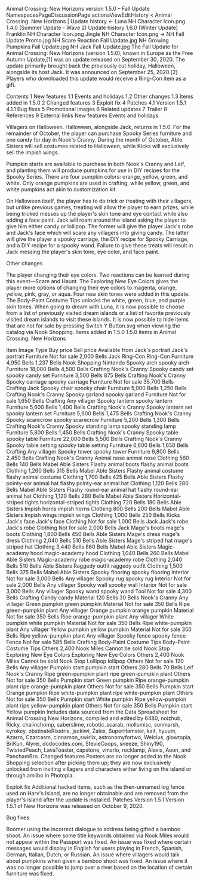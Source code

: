 Animal Crossing: New Horizons version 1.5.0 – Fall Update
NamespacesPageDiscussionPage actionsViewEditHistory
< Animal Crossing: New Horizons‎ | Update history
← Luna NH Character Icon.png 1.4.0 (Summer Update - Wave 2)	Update history	1.6.0 (Winter Update) Franklin NH Character Icon.png Jingle NH Character Icon.png →
NH Fall Update Promo.jpg
NH Scare Reaction Fall Update.jpg
NH Growing Pumpkins Fall Update.jpg
NH Jack Fall Update.jpg
The Fall Update for Animal Crossing: New Horizons (version 1.5.0), known in Europe as the Free Autumn Update,[1] was an update released on September 30, 2020. The update primarily brought back the previously cut holiday, Halloween, alongside its host Jack. It was announced on September 25, 2020.[2] Players who downloaded this update would receive a Ring-Con item as a gift.


Contents
1 New features
1.1 Events and holidays
1.2 Other changes
1.3 Items added in 1.5.0
2 Changed features
3 Exploit fix
4 Patches
4.1 Version 1.5.1
4.1.1 Bug fixes
5 Promotional images
6 Related updates
7 Trailer
8 References
9 External links
New features
Events and holidays

Villagers on Halloween.
Halloween, alongside Jack, returns in 1.5.0. For the remainder of October, the player can purchase Spooky Series furniture and one candy for day in Nook's Cranny. During the month of October, Able Sisters will sell costumes related to Halloween, while Kicks will exclusively sell the impish wings.

Pumpkin starts are available to purchase in both Nook's Cranny and Leif, and planting them will produce pumpkins for use in DIY recipes for the Spooky Series. There are four pumpkin colors: orange, yellow, green, and white. Only orange pumpkins are used in crafting, while yellow, green, and white pumpkins act akin to customization kit.

On Halloween itself, the player has to do trick or treating with their villagers, but unlike previous games, treating will allow the player to earn prizes, while being tricked messes up the player's skin tone and eye contact while also adding a face paint. Jack will roam around the island asking the player to give him either candy or lollipop. The former will give the player Jack's robe and Jack's face which will scare any villagers into giving candy. The latter will give the player a spooky carriage, the DIY recipe for Spooky Carriage, and a DIY recipe for a spooky wand. Failure to give these treats will result in Jack messing the player's skin tone, eye color, and face paint.

Other changes

The player changing their eye colors.
Two reactions can be learned during this event—Scare and Haunt.
The Exploring New Eye Colors gives the player more options of changing their eye colors to magenta, orange, yellow, pink, gray, or aqua.
Four new skin tones were added in this update. The Body-Paint Costume Tips unlocks the white, green, blue, and purple skin tones.
When going to dream with Luna, it is now possible to choose from a list of previously visited dream islands or a list of favorite previously visited dream islands to visit these islands.
It is now possible to hide items that are not for sale by pressing Switch Y Button.svg when viewing the catalog via Nook Shopping.
Items added in 1.5.0
1.5.0 items in Animal Crossing: New Horizons

Item	Image	Type	Buy price	Sell price	Available from
Jack's portrait	Jack's portrait	Furniture	Not for sale	 2,000 Bells	 Jack
Ring-Con	Ring-Con	Furniture	 4,950 Bells	 1,237 Bells	 Nook Shopping
 Nintendo
Spooky arch	spooky arch	Furniture	 18,000 Bells	 4,500 Bells	 Crafting
 Nook's Cranny
Spooky candy set	spooky candy set	Furniture	 3,500 Bells	 875 Bells	 Crafting
 Nook's Cranny
Spooky carriage	spooky carriage	Furniture	Not for sale	 35,700 Bells	 Crafting
 Jack
Spooky chair	spooky chair	Furniture	 5,000 Bells	 1,250 Bells	 Crafting
 Nook's Cranny
Spooky garland	spooky garland	Furniture	Not for sale	 1,650 Bells	 Crafting
 Any villager
Spooky lantern	spooky lantern	Furniture	 5,600 Bells	 1,400 Bells	 Crafting
 Nook's Cranny
Spooky lantern set	spooky lantern set	Furniture	 5,900 Bells	 1,475 Bells	 Crafting
 Nook's Cranny
Spooky scarecrow	spooky scarecrow	Furniture	 5,200 Bells	 1,300 Bells	 Crafting
 Nook's Cranny
Spooky standing lamp	spooky standing lamp	Furniture	 5,800 Bells	 1,450 Bells	 Crafting
 Nook's Cranny
Spooky table	spooky table	Furniture	 22,000 Bells	 5,500 Bells	 Crafting
 Nook's Cranny
Spooky table setting	spooky table setting	Furniture	 6,600 Bells	 1,650 Bells	 Crafting
 Any villager
Spooky tower	spooky tower	Furniture	 9,800 Bells	 2,450 Bells	 Crafting
 Nook's Cranny
Animal nose	animal nose	Clothing	 560 Bells	 140 Bells	 Mabel
 Able Sisters
Flashy animal boots	flashy animal boots	Clothing	 1,260 Bells	 315 Bells	 Mabel
 Able Sisters
Flashy animal costume	flashy animal costume	Clothing	 1,700 Bells	 425 Bells	 Able Sisters
Flashy pointy-ear animal hat	flashy pointy-ear animal hat	Clothing	 1,120 Bells	 280 Bells	 Mabel
 Able Sisters
Flashy round-ear animal hat	flashy round-ear animal hat	Clothing	 1,120 Bells	 280 Bells	 Mabel
 Able Sisters
Horizontal-striped tights	horizontal-striped tights	Clothing	 720 Bells	 180 Bells	 Able Sisters
Impish horns	impish horns	Clothing	 800 Bells	 200 Bells	 Mabel
 Able Sisters
Impish wings	impish wings	Clothing	 1,000 Bells	 250 Bells	 Kicks
Jack's face	Jack's face	Clothing	Not for sale	 1,000 Bells	 Jack
Jack's robe	Jack's robe	Clothing	Not for sale	 2,000 Bells	 Jack
Mage's boots	mage's boots	Clothing	 1,800 Bells	 450 Bells	 Able Sisters
Mage's dress	mage's dress	Clothing	 2,040 Bells	 510 Bells	 Able Sisters
Mage's striped hat	mage's striped hat	Clothing	 3,440 Bells	 860 Bells	 Mabel
 Able Sisters
Magic-academy hood	magic-academy hood	Clothing	 1,040 Bells	 260 Bells	 Mabel
 Able Sisters
Magic-academy robe	magic-academy robe	Clothing	 2,040 Bells	 510 Bells	 Able Sisters
Raggedy outfit	raggedy outfit	Clothing	 1,500 Bells	 375 Bells	 Mabel
 Able Sisters
Spooky flooring	spooky flooring	Interior	Not for sale	 3,000 Bells	 Any villager
Spooky rug	spooky rug	Interior	Not for sale	 2,000 Bells	 Any villager
Spooky wall	spooky wall	Interior	Not for sale	 3,000 Bells	 Any villager
Spooky wand	spooky wand	Tool	Not for sale	 4,300 Bells	 Crafting
Candy	candy	Material	 120 Bells	 30 Bells	 Nook's Cranny
 Any villager
Green pumpkin	green pumpkin	Material	Not for sale	 350 Bells	 Ripe green-pumpkin plant
 Any villager
Orange pumpkin	orange pumpkin	Material	Not for sale	 350 Bells	 Ripe orange-pumpkin plant
 Any villager
White pumpkin	white pumpkin	Material	Not for sale	 350 Bells	 Ripe white-pumpkin plant
 Any villager
Yellow pumpkin	yellow pumpkin	Material	Not for sale	 350 Bells	 Ripe yellow-pumpkin plant
 Any villager
Spooky fence	spooky fence	Fence	Not for sale	 585 Bells	 Crafting
Body-Paint Costume Tips	Body-Paint Costume Tips	Others	 2,400 Nook Miles	Cannot be sold	 Nook Stop
Exploring New Eye Colors	Exploring New Eye Colors	Others	 2,400 Nook Miles	Cannot be sold	 Nook Stop
Lollipop	lollipop	Others	Not for sale	 120 Bells	 Any villager
Pumpkin start	pumpkin start	Others	 280 Bells	 70 Bells	 Leif
 Nook's Cranny
Ripe green-pumpkin plant	ripe green-pumpkin plant	Others	Not for sale	 350 Bells	 Pumpkin start
 Green pumpkin
Ripe orange-pumpkin plant	ripe orange-pumpkin plant	Others	Not for sale	 350 Bells	 Pumpkin start
 Orange pumpkin
Ripe white-pumpkin plant	ripe white-pumpkin plant	Others	Not for sale	 350 Bells	 Pumpkin start
 White pumpkin
Ripe yellow-pumpkin plant	ripe yellow-pumpkin plant	Others	Not for sale	 350 Bells	 Pumpkin start
 Yellow pumpkin
Includes data sourced from the Data Spreadsheet for Animal Crossing New Horizons, compiled and edited by 6480, noizhub, Ricky, chaiinchomp, saberslime, robotic_scarab, mollumisc, sunmarsh, kyrokey, obstinateRixatrix, jackiwi, Zalex, SuperHamster, kait, hyuum, Azarro, Czarcasm, cinnamon_swirlix, astronomyfortwo, Welcius, glowtopia, BriKun, Alyrei, dodocodes.com, StevieCoops, sneeze, Shiny190, TwistedPeach, LavaToaster, capstone, vmario, rocklamp, Alexis, Aeon, and PanchamBro.
Changed features
Posters are no longer added to the Nook Shopping selection after picking them up; they are now exclusively unlocked from inviting villagers and characters either living on the island or through amiibo in Photopia.

Exploit fix
Additional hacked items, such as the then-unnamed log fence used on Harv's Island, are no longer obtainable and are removed from the player's island after the update is installed.
Patches
Version 1.5.1
Version 1.5.1 of New Horizons was released on October 9, 2020.

Bug fixes

Boomer using the incorrect dialogue to address being gifted a bamboo shoot.
An issue where some title keywords obtained via Nook Miles would not appear within the Passport was fixed.
An issue was fixed where certain messages would display in English for users playing in French, Spanish, German, Italian, Dutch, or Russian.
An issue where villagers would talk about pumpkins when given a bamboo shoot was fixed.
An issue where it was no longer possible to jump over a river based on the location of certain furniture was fixed.